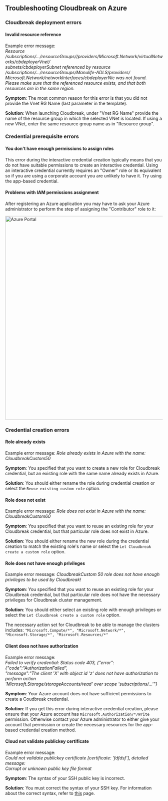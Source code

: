 ## Troubleshooting Cloudbreak on Azure 

### Cloudbreak deployment errors 

#### Invalid resource reference

Example error message:  
*<span class="cfn-output3">Resource /subscriptions/.../resourceGroups//providers/Microsoft.Network/virtualNetworks/cbdeployerVnet/  
subnets/cbdeployerSubnet referenced by resource /subscriptions/.../resourceGroups/Manulife-ADLS/providers/  
Microsoft.Network/networkInterfaces/cbdeployerNic was not found.  
Please make sure that the referenced resource exists, and that both resources are in the same region.</span>*

**Symptom**: The most common reason for this error is that you did not provide the Vnet RG Name (last parameter in the template).  

**Solution**: When launching Cloudbreak, under "Vnet RG Name" provide the name of the resource group in which the selected VNet is located. If using a new VNet, enter the same resource group name as in "Resource group". 

### Credential prerequisite errors

#### You don't have enough permissions to assign roles 

This error during the interactive credential creation typically means that you do not have suitable permissions to create an interactive credential. Using an interactive credential currently requires an "Owner" role or its equivalent so if you are using a corporate account you are unlikely to have it. Try using the app-based credential. 

#### Problems with IAM permissions assignment 

After registering an Azure application you may have to ask your Azure administrator to perform the step of assigning the "Contributor" role to it:

<a href="../images/cb_azure-appbased03.png" target="_blank" title="click to enlarge"><img src="../images/cb_azure-appbased03.png" width="650" title="Azure Portal"></a> 


### Credential creation errors

#### Role already exists

Example error message: *<span class="cfn-output3">Role already exists in Azure with the name: CloudbreakCustom50</span>*

**Symptom**: You specified that you want to create a new role for Cloudbreak credential, but an existing role with the same name already exists in Azure. 

**Solution**: You should either rename the role during credential creation or select the `Reuse existing custom role` option. 

#### Role does not exist

Example error message: *<span class="cfn-output3">Role does not exist in Azure with the name: CloudbreakCustom60</span>*

**Symptom**: You specified that you want to reuse an existing role for your Cloudbreak credential, but that particular role does not exist in Azure.

**Solution**: You should either rename the new role during the credential creation to match the existing role's name or select the `Let Cloudbreak create a custom role` option. 

#### Role does not have enough privileges 

Example error message: *<span class="cfn-output3">CloudbreakCustom 50 role does not have enough privileges to be used by Cloudbreak!</span>  
<span class="cfn-output3"></span>*

**Symptom**: You specified that you want to reuse an  existing role for your Cloudbreak credential, but that particular role does not have the necessary privileges for Cloudbreak cluster management.

**Solution**: You should either select an existing role with enough privileges or select the `Let Cloudbreak create a custom role` option.
 
The necessary action set for Cloudbreak to be able to manage the clusters includes:
        `"Microsoft.Compute/*",
        "Microsoft.Network/*",
        "Microsoft.Storage/*",
        "Microsoft.Resources/*"`
 
#### Client does not have authorization  

Example error message:  
*<span class="cfn-output3">Failed to verify credential: Status code 403, {"error":{"code":"AuthorizationFailed",  
"message":"The client 'X' with object id 'z' does not have authorization to perform action  
'Microsoft.Storage/storageAccounts/read' over scope 'subscriptions/...'"}</span>*

**Symptom**: Your Azure account does not have sufficient permissions to create a Coudbreak credential. 

**Solution**: If you get this error during interactive credential creation, please ensure that your Azure account has `Microsoft.Authorization/*/Write` permission. Otherwise contact your Azure administrator to either give your account that permission or create the necessary resources for the app-based credential creation method.  
 
#### Cloud not validate publickey certificate

Example error message:  
*<span class="cfn-output3">Could not validate publickey certificate [certificate: 'fdfdsf'], detailed message:   
Corrupt or unknown public key file format</span>*

**Symptom**: The syntax of your SSH public key is incorrect.

**Solution**: You must correct the syntax of your SSH key. For information about the correct syntax, refer to [this](https://tools.ietf.org/html/rfc4716#section-3.6) page.
